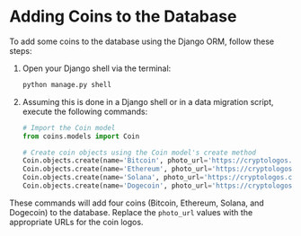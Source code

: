 # Adding Coins to the Database

To add some coins to the database using the Django ORM, follow these steps:

1. Open your Django shell via the terminal:

    ```bash
    python manage.py shell
    ```

2. Assuming this is done in a Django shell or in a data migration script, execute the following commands:

    ```python
    # Import the Coin model
    from coins.models import Coin

    # Create coin objects using the Coin model's create method
    Coin.objects.create(name='Bitcoin', photo_url='https://cryptologos.cc/logos/bitcoin-btc-logo.png?v=032')
    Coin.objects.create(name='Ethereum', photo_url='https://cryptologos.cc/logos/ethereum-eth-logo.png?v=032')
    Coin.objects.create(name='Solana', photo_url='https://cryptologos.cc/logos/solana-sol-logo.png?v=032')
    Coin.objects.create(name='Dogecoin', photo_url='https://cryptologos.cc/logos/dogecoin-doge-logo.png?v=032')
    ```

These commands will add four coins (Bitcoin, Ethereum, Solana, and Dogecoin) to the database. Replace the `photo_url` values with the appropriate URLs for the coin logos.
